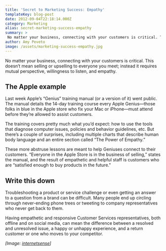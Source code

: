 ```yaml
---
title: 'Secret to Marketing Success: Empathy'
templateKey: blog-post
date: 2012-09-04T22:18:14.000Z
category: Marketing
alias: secret-marketing-success-empathy
summary: > 
 No matter your business, connecting with your customers is critical. This doesn’t mean selling or upselling to everyone you meet; instead it requires mutual perspective, willingness to listen, and empathy.
author: Amy Peveto
image: /assets/marketing-success-empathy.jpg
---
```


No matter your business, connecting with your customers is critical. This doesn’t mean selling or upselling to everyone you meet; instead it requires mutual perspective, willingness to listen, and empathy.

The Apple example
-----------------

Last week Apple’s “Genius” training manual (or a version of it) went public. The manual details the 14-day training course every Apple Genius—those folks in blue in the Apple store who fix your Mac or iPhone—must attend before they’re allowed to assist customers.

The training covers pretty much what you’d expect: how to use the tools that diagnose computer issues, policies and behavior guidelines, etc. But there’s a couple of surprises, including multiple charts that describe human body language and an entire section called “The Power of Empathy.”

These more abstruse lessons are meant to help Geniuses connect to their customers. “Everyone in the Apple Store is in the business of selling,” states the manual, and the result of empathetic and helpful staff is customers who are “satisfied enough to buy products in the future."

Write this down
---------------

Troubleshooting a product or service challenge or even getting an answer to a question from a brand can be difficult. Many people end up circling through never-ending phone trees or tweeting to company representatives who never get back to them.

Having empathetic and responsive Customer Services representatives, both offline and on social media, can mean the difference between a resolved and unresolved issue, a happy or unhappy experience, and a return customer or one who moves to your competitor.

_\[Image: [internetsense](http://www.flickr.com/photos/internetsense/7132245129/)\]_